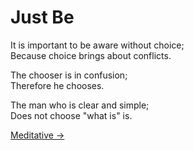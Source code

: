 # Just Be

It is important to be aware without choice;  
Because choice brings about conflicts.

The chooser is in confusion;  
Therefore he chooses.

The man who is clear and simple;  
Does not choose "what is" is.

[Meditative &rarr;](https://github.com/thaicuc/the-zen-saying/blob/master/contents/2-allowing.md)
